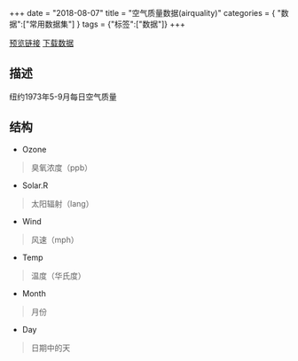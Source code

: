 +++
date = "2018-08-07"
title = "空气质量数据(airquality)"
categories = { "数据":["常用数据集"] }
tags = {"标签":["数据"]}
+++

[预览链接](/data/airquality)
[下载数据](/download/airquality)

## 描述
纽约1973年5-9月每日空气质量

## 结构

 - Ozone
 >臭氧浓度（ppb）
 - Solar.R
 >太阳辐射（lang）
 - Wind
 >风速（mph）
 - Temp
 >温度（华氏度）
 - Month
 >月份
 - Day
 >日期中的天

